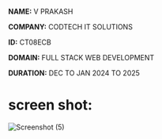 **NAME:** V PRAKASH


**COMPANY:** CODTECH IT SOLUTIONS 

**ID:** CT08ECB 

**DOMAIN:** FULL STACK WEB DEVELOPMENT 

**DURATION:** DEC TO JAN 2024 TO 2025

# screen shot:
   ![Screenshot (5)](https://github.com/user-attachments/assets/20e6eb9c-6498-4210-892a-c5ec6c303c60)
